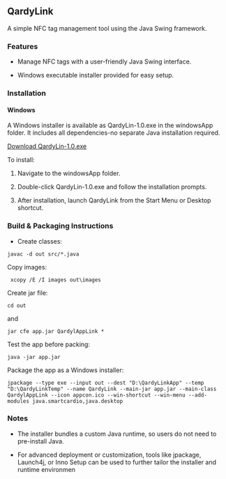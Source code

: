 ## QardyLink
A simple NFC tag management tool using the Java Swing framework.

### Features
- Manage NFC tags with a user-friendly Java Swing interface.

- Windows executable installer provided for easy setup.

### Installation
#### Windows
A Windows installer is available as QardyLin-1.0.exe in the windowsApp folder. It includes all dependencies-no separate Java installation required.

<a href="windowsApp/QardyLin-1.0.exe" download>Download QardyLin-1.0.exe</a>

To install:

1. Navigate to the windowsApp folder.

2. Double-click QardyLin-1.0.exe and follow the installation prompts.

3. After installation, launch QardyLink from the Start Menu or Desktop  shortcut.

### Build & Packaging Instructions


- Create classes:


```javac -d out src/*.java ```

Copy images:


``` xcopy /E /I images out\images```

Create jar file:


```cd out```

and 

```jar cfe app.jar QardylAppLink *```

Test the app before packing:


```java -jar app.jar```

Package the app as a Windows installer:


```jpackage --type exe --input out --dest "D:\QardyLinkApp" --temp "D:\QardyLinkTemp" --name QardyLink --main-jar app.jar --main-class QardylAppLink --icon appcon.ico --win-shortcut --win-menu --add-modules java.smartcardio,java.desktop```

### Notes
- The installer bundles a custom Java runtime, so users do not need to pre-install Java.

- For advanced deployment or customization, tools like jpackage, Launch4j, or Inno Setup can be used to further tailor the installer and runtime environmen